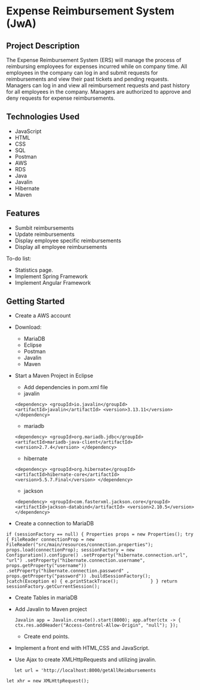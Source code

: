 # Expense Reimbursement System (JwA)

## Project Description

The Expense Reimbursement System (ERS) will manage the process of reimbursing employees for expenses incurred while on company time. All employees in the company can log in and submit requests for reimbursements and view their past tickets and pending requests. Managers can log in and view all reimbursement requests and past history for all employees in the company. Managers are authorized to approve and deny requests for expense reimbursements.

## Technologies Used

*  JavaScript
*  HTML
*  CSS 
*  SQL 
*  Postman
*  AWS 
*  RDS
*  Java
*  Javalin
*  Hibernate
*  Maven

## Features

* Sumbit reimbursements
* Update reimbursements
* Display employee specific reimbursements
* Display all employee reimbursements


To-do list:
* Statistics page.
* Implement Spring Framework
* Implement Angular Framework

## Getting Started
* Create a AWS account
* Download:
   - MariaDB
   - Eclipse
   - Postman
   - Javalin
   - Maven
* Start a Maven Project in Eclipse
   - Add dependencies in pom.xml file
   - javalin
   
   `
   <dependency>
			<groupId>io.javalin</groupId>
			<artifactId>javalin</artifactId>
			<version>3.13.11</version>
	</dependency>
   `
   
   - mariadb
   
   `
   		<dependency>
			<groupId>org.mariadb.jdbc</groupId>
			<artifactId>mariadb-java-client</artifactId>
			<version>2.7.4</version>
		</dependency>
   `
   
   - hibernate


   `
		<dependency>
    		<groupId>org.hibernate</groupId>
    	<artifactId>hibernate-core</artifactId>
    	<version>5.5.7.Final</version>
		</dependency>
   `

   - jackson

   `
		<dependency>
            <groupId>com.fasterxml.jackson.core</groupId>
            <artifactId>jackson-databind</artifactId>
            <version>2.10.5</version>
        </dependency>
   `

* Create a connection to MariaDB

`
if (sessionFactory == null) {
			Properties props = new Properties();
			try {
			FileReader connectionProp = new FileReader("src/main/resources/connection.properties");
			props.load(connectionProp);
			sessionFactory = new Configuration().configure()
					.setProperty("hibernate.connection.url", "url")
					.setProperty("hibernate.connection.username", props.getProperty("username"))
					.setProperty("hibernate.connection.password" , props.getProperty("password"))
					.buildSessionFactory();
			}catch(Exception e) {
				e.printStackTrace();			}
		}
		return sessionFactory.getCurrentSession();
`

  - Create Tables in mariaDB

* Add Javalin to Maven project
   
   `
      Javalin app = Javalin.create().start(8000);
      app.after(ctx -> {
    	   ctx.res.addHeader("Access-Control-Allow-Origin", "null");
      });
   `
   
   - Create end points.
* Implement a front end with HTML,CSS and JavaScript.
* Use Ajax to create XMLHttpRequests and utilizing javalin.

`    let url = 'http://localhost:8000/getAllReimbursements
`

`
    let xhr = new XMLHttpRequest();
`

